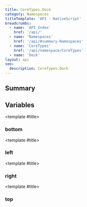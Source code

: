 ```yaml
---
title: CoreTypes.Dock
category: Namespaces
titleTemplate: 'API - NativeScript'
breadcrumbs:
  - name: 'API Index'
    href: '/api/'
  - name: 'Namespaces'
    href: '/api/#summary-Namespaces'
  - name: 'CoreTypes'
    href: '/api/namespace/CoreTypes'
  - name: 'Dock'
layout: api
seo:
  description: CoreTypes.Dock
---
```


<!-- This page is auto generated, do not edit manually. -->
<!-- Run "yarn generate:api-docs" to regenerate -->

<script setup lang="ts">
  import { provide } from "vue";
  import API_DATA from "./CoreTypes-Dock.data.json";
  
  provide('API_DATA', API_DATA);
</script>

<APIRefHierarchy v-once />

## <Heading ignore>Summary</Heading>

<APIRefSummary v-once />

## Variables

<div class="isConst">

<APIRef for="4949" v-once>

<template #title>

### bottom

</template>

</APIRef>

</div>

<div class="isConst">

<APIRef for="4946" v-once>

<template #title>

### left

</template>

</APIRef>

</div>

<div class="isConst">

<APIRef for="4948" v-once>

<template #title>

### right

</template>

</APIRef>

</div>

<div class="isConst">

<APIRef for="4947" v-once>

<template #title>

### top

</template>

</APIRef>

</div>
